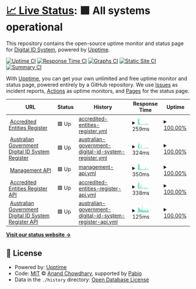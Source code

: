 # [📈 Live Status](https://status.digitalidsystem.gov.au): <!--live status--> **🟩 All systems operational**

This repository contains the open-source uptime monitor and status page for [Digital ID System](https://digitalidsystem.gov.au/), powered by [Upptime](https://github.com/upptime/upptime).

[![Uptime CI](https://github.com/DigitalIDSystem/regulator-status/workflows/Uptime%20CI/badge.svg)](https://github.com/DigitalIDSystem/regulator-status/actions?query=workflow%3A%22Uptime+CI%22)
[![Response Time CI](https://github.com/DigitalIDSystem/regulator-status/workflows/Response%20Time%20CI/badge.svg)](https://github.com/DigitalIDSystem/regulator-status/actions?query=workflow%3A%22Response+Time+CI%22)
[![Graphs CI](https://github.com/DigitalIDSystem/regulator-status/workflows/Graphs%20CI/badge.svg)](https://github.com/DigitalIDSystem/regulator-status/actions?query=workflow%3A%22Graphs+CI%22)
[![Static Site CI](https://github.com/DigitalIDSystem/regulator-status/workflows/Static%20Site%20CI/badge.svg)](https://github.com/DigitalIDSystem/regulator-status/actions?query=workflow%3A%22Static+Site+CI%22)
[![Summary CI](https://github.com/DigitalIDSystem/regulator-status/workflows/Summary%20CI/badge.svg)](https://github.com/DigitalIDSystem/regulator-status/actions?query=workflow%3A%22Summary+CI%22)

With [Upptime](https://upptime.js.org), you can get your own unlimited and free uptime monitor and status page, powered entirely by a GitHub repository. We use [Issues](https://github.com/DigitalIDSystem/regulator-status/issues) as incident reports, [Actions](https://github.com/DigitalIDSystem/regulator-status/actions) as uptime monitors, and [Pages](https://status.digitalidsystem.gov.au) for the status page.

<!--start: status pages-->
<!-- This summary is generated by Upptime (https://github.com/upptime/upptime) -->
<!-- Do not edit this manually, your changes will be overwritten -->
<!-- prettier-ignore -->
| URL | Status | History | Response Time | Uptime |
| --- | ------ | ------- | ------------- | ------ |
| <img alt="" src="https://icons.duckduckgo.com/ip3/accreditation.register.digitalidsystem.gov.au.ico" height="13"> [Accredited Entities Register](https://accreditation.register.digitalidsystem.gov.au/) | 🟩 Up | [accredited-entities-register.yml](https://github.com/DigitalIDSystem/regulator-status/commits/HEAD/history/accredited-entities-register.yml) | <details><summary><img alt="Response time graph" src="./graphs/accredited-entities-register/response-time-week.png" height="20"> 259ms</summary><br><a href="https://status.digitalidsystem.gov.au/history/accredited-entities-register"><img alt="Response time 903" src="https://img.shields.io/endpoint?url=https%3A%2F%2Fraw.githubusercontent.com%2FDigitalIDSystem%2Fregulator-status%2FHEAD%2Fapi%2Faccredited-entities-register%2Fresponse-time.json"></a><br><a href="https://status.digitalidsystem.gov.au/history/accredited-entities-register"><img alt="24-hour response time 100" src="https://img.shields.io/endpoint?url=https%3A%2F%2Fraw.githubusercontent.com%2FDigitalIDSystem%2Fregulator-status%2FHEAD%2Fapi%2Faccredited-entities-register%2Fresponse-time-day.json"></a><br><a href="https://status.digitalidsystem.gov.au/history/accredited-entities-register"><img alt="7-day response time 259" src="https://img.shields.io/endpoint?url=https%3A%2F%2Fraw.githubusercontent.com%2FDigitalIDSystem%2Fregulator-status%2FHEAD%2Fapi%2Faccredited-entities-register%2Fresponse-time-week.json"></a><br><a href="https://status.digitalidsystem.gov.au/history/accredited-entities-register"><img alt="30-day response time 589" src="https://img.shields.io/endpoint?url=https%3A%2F%2Fraw.githubusercontent.com%2FDigitalIDSystem%2Fregulator-status%2FHEAD%2Fapi%2Faccredited-entities-register%2Fresponse-time-month.json"></a><br><a href="https://status.digitalidsystem.gov.au/history/accredited-entities-register"><img alt="1-year response time 903" src="https://img.shields.io/endpoint?url=https%3A%2F%2Fraw.githubusercontent.com%2FDigitalIDSystem%2Fregulator-status%2FHEAD%2Fapi%2Faccredited-entities-register%2Fresponse-time-year.json"></a></details> | <details><summary><a href="https://status.digitalidsystem.gov.au/history/accredited-entities-register">100.00%</a></summary><a href="https://status.digitalidsystem.gov.au/history/accredited-entities-register"><img alt="All-time uptime 100.00%" src="https://img.shields.io/endpoint?url=https%3A%2F%2Fraw.githubusercontent.com%2FDigitalIDSystem%2Fregulator-status%2FHEAD%2Fapi%2Faccredited-entities-register%2Fuptime.json"></a><br><a href="https://status.digitalidsystem.gov.au/history/accredited-entities-register"><img alt="24-hour uptime 100.00%" src="https://img.shields.io/endpoint?url=https%3A%2F%2Fraw.githubusercontent.com%2FDigitalIDSystem%2Fregulator-status%2FHEAD%2Fapi%2Faccredited-entities-register%2Fuptime-day.json"></a><br><a href="https://status.digitalidsystem.gov.au/history/accredited-entities-register"><img alt="7-day uptime 100.00%" src="https://img.shields.io/endpoint?url=https%3A%2F%2Fraw.githubusercontent.com%2FDigitalIDSystem%2Fregulator-status%2FHEAD%2Fapi%2Faccredited-entities-register%2Fuptime-week.json"></a><br><a href="https://status.digitalidsystem.gov.au/history/accredited-entities-register"><img alt="30-day uptime 100.00%" src="https://img.shields.io/endpoint?url=https%3A%2F%2Fraw.githubusercontent.com%2FDigitalIDSystem%2Fregulator-status%2FHEAD%2Fapi%2Faccredited-entities-register%2Fuptime-month.json"></a><br><a href="https://status.digitalidsystem.gov.au/history/accredited-entities-register"><img alt="1-year uptime 100.00%" src="https://img.shields.io/endpoint?url=https%3A%2F%2Fraw.githubusercontent.com%2FDigitalIDSystem%2Fregulator-status%2FHEAD%2Fapi%2Faccredited-entities-register%2Fuptime-year.json"></a></details>
| <img alt="" src="https://icons.duckduckgo.com/ip3/agdis.register.digitalidsystem.gov.au.ico" height="13"> [Australian Government Digital ID System Register](https://agdis.register.digitalidsystem.gov.au/) | 🟩 Up | [australian-government-digital-id-system-register.yml](https://github.com/DigitalIDSystem/regulator-status/commits/HEAD/history/australian-government-digital-id-system-register.yml) | <details><summary><img alt="Response time graph" src="./graphs/australian-government-digital-id-system-register/response-time-week.png" height="20"> 324ms</summary><br><a href="https://status.digitalidsystem.gov.au/history/australian-government-digital-id-system-register"><img alt="Response time 933" src="https://img.shields.io/endpoint?url=https%3A%2F%2Fraw.githubusercontent.com%2FDigitalIDSystem%2Fregulator-status%2FHEAD%2Fapi%2Faustralian-government-digital-id-system-register%2Fresponse-time.json"></a><br><a href="https://status.digitalidsystem.gov.au/history/australian-government-digital-id-system-register"><img alt="24-hour response time 111" src="https://img.shields.io/endpoint?url=https%3A%2F%2Fraw.githubusercontent.com%2FDigitalIDSystem%2Fregulator-status%2FHEAD%2Fapi%2Faustralian-government-digital-id-system-register%2Fresponse-time-day.json"></a><br><a href="https://status.digitalidsystem.gov.au/history/australian-government-digital-id-system-register"><img alt="7-day response time 324" src="https://img.shields.io/endpoint?url=https%3A%2F%2Fraw.githubusercontent.com%2FDigitalIDSystem%2Fregulator-status%2FHEAD%2Fapi%2Faustralian-government-digital-id-system-register%2Fresponse-time-week.json"></a><br><a href="https://status.digitalidsystem.gov.au/history/australian-government-digital-id-system-register"><img alt="30-day response time 625" src="https://img.shields.io/endpoint?url=https%3A%2F%2Fraw.githubusercontent.com%2FDigitalIDSystem%2Fregulator-status%2FHEAD%2Fapi%2Faustralian-government-digital-id-system-register%2Fresponse-time-month.json"></a><br><a href="https://status.digitalidsystem.gov.au/history/australian-government-digital-id-system-register"><img alt="1-year response time 933" src="https://img.shields.io/endpoint?url=https%3A%2F%2Fraw.githubusercontent.com%2FDigitalIDSystem%2Fregulator-status%2FHEAD%2Fapi%2Faustralian-government-digital-id-system-register%2Fresponse-time-year.json"></a></details> | <details><summary><a href="https://status.digitalidsystem.gov.au/history/australian-government-digital-id-system-register">100.00%</a></summary><a href="https://status.digitalidsystem.gov.au/history/australian-government-digital-id-system-register"><img alt="All-time uptime 100.00%" src="https://img.shields.io/endpoint?url=https%3A%2F%2Fraw.githubusercontent.com%2FDigitalIDSystem%2Fregulator-status%2FHEAD%2Fapi%2Faustralian-government-digital-id-system-register%2Fuptime.json"></a><br><a href="https://status.digitalidsystem.gov.au/history/australian-government-digital-id-system-register"><img alt="24-hour uptime 100.00%" src="https://img.shields.io/endpoint?url=https%3A%2F%2Fraw.githubusercontent.com%2FDigitalIDSystem%2Fregulator-status%2FHEAD%2Fapi%2Faustralian-government-digital-id-system-register%2Fuptime-day.json"></a><br><a href="https://status.digitalidsystem.gov.au/history/australian-government-digital-id-system-register"><img alt="7-day uptime 100.00%" src="https://img.shields.io/endpoint?url=https%3A%2F%2Fraw.githubusercontent.com%2FDigitalIDSystem%2Fregulator-status%2FHEAD%2Fapi%2Faustralian-government-digital-id-system-register%2Fuptime-week.json"></a><br><a href="https://status.digitalidsystem.gov.au/history/australian-government-digital-id-system-register"><img alt="30-day uptime 100.00%" src="https://img.shields.io/endpoint?url=https%3A%2F%2Fraw.githubusercontent.com%2FDigitalIDSystem%2Fregulator-status%2FHEAD%2Fapi%2Faustralian-government-digital-id-system-register%2Fuptime-month.json"></a><br><a href="https://status.digitalidsystem.gov.au/history/australian-government-digital-id-system-register"><img alt="1-year uptime 100.00%" src="https://img.shields.io/endpoint?url=https%3A%2F%2Fraw.githubusercontent.com%2FDigitalIDSystem%2Fregulator-status%2FHEAD%2Fapi%2Faustralian-government-digital-id-system-register%2Fuptime-year.json"></a></details>
| <img alt="" src="https://icons.duckduckgo.com/ip3/manage.api.digitalidsystem.gov.au.ico" height="13"> [Management API](https://manage.api.digitalidsystem.gov.au/v1/health) | 🟩 Up | [management-api.yml](https://github.com/DigitalIDSystem/regulator-status/commits/HEAD/history/management-api.yml) | <details><summary><img alt="Response time graph" src="./graphs/management-api/response-time-week.png" height="20"> 350ms</summary><br><a href="https://status.digitalidsystem.gov.au/history/management-api"><img alt="Response time 1253" src="https://img.shields.io/endpoint?url=https%3A%2F%2Fraw.githubusercontent.com%2FDigitalIDSystem%2Fregulator-status%2FHEAD%2Fapi%2Fmanagement-api%2Fresponse-time.json"></a><br><a href="https://status.digitalidsystem.gov.au/history/management-api"><img alt="24-hour response time 149" src="https://img.shields.io/endpoint?url=https%3A%2F%2Fraw.githubusercontent.com%2FDigitalIDSystem%2Fregulator-status%2FHEAD%2Fapi%2Fmanagement-api%2Fresponse-time-day.json"></a><br><a href="https://status.digitalidsystem.gov.au/history/management-api"><img alt="7-day response time 350" src="https://img.shields.io/endpoint?url=https%3A%2F%2Fraw.githubusercontent.com%2FDigitalIDSystem%2Fregulator-status%2FHEAD%2Fapi%2Fmanagement-api%2Fresponse-time-week.json"></a><br><a href="https://status.digitalidsystem.gov.au/history/management-api"><img alt="30-day response time 735" src="https://img.shields.io/endpoint?url=https%3A%2F%2Fraw.githubusercontent.com%2FDigitalIDSystem%2Fregulator-status%2FHEAD%2Fapi%2Fmanagement-api%2Fresponse-time-month.json"></a><br><a href="https://status.digitalidsystem.gov.au/history/management-api"><img alt="1-year response time 1253" src="https://img.shields.io/endpoint?url=https%3A%2F%2Fraw.githubusercontent.com%2FDigitalIDSystem%2Fregulator-status%2FHEAD%2Fapi%2Fmanagement-api%2Fresponse-time-year.json"></a></details> | <details><summary><a href="https://status.digitalidsystem.gov.au/history/management-api">100.00%</a></summary><a href="https://status.digitalidsystem.gov.au/history/management-api"><img alt="All-time uptime 100.00%" src="https://img.shields.io/endpoint?url=https%3A%2F%2Fraw.githubusercontent.com%2FDigitalIDSystem%2Fregulator-status%2FHEAD%2Fapi%2Fmanagement-api%2Fuptime.json"></a><br><a href="https://status.digitalidsystem.gov.au/history/management-api"><img alt="24-hour uptime 100.00%" src="https://img.shields.io/endpoint?url=https%3A%2F%2Fraw.githubusercontent.com%2FDigitalIDSystem%2Fregulator-status%2FHEAD%2Fapi%2Fmanagement-api%2Fuptime-day.json"></a><br><a href="https://status.digitalidsystem.gov.au/history/management-api"><img alt="7-day uptime 100.00%" src="https://img.shields.io/endpoint?url=https%3A%2F%2Fraw.githubusercontent.com%2FDigitalIDSystem%2Fregulator-status%2FHEAD%2Fapi%2Fmanagement-api%2Fuptime-week.json"></a><br><a href="https://status.digitalidsystem.gov.au/history/management-api"><img alt="30-day uptime 100.00%" src="https://img.shields.io/endpoint?url=https%3A%2F%2Fraw.githubusercontent.com%2FDigitalIDSystem%2Fregulator-status%2FHEAD%2Fapi%2Fmanagement-api%2Fuptime-month.json"></a><br><a href="https://status.digitalidsystem.gov.au/history/management-api"><img alt="1-year uptime 100.00%" src="https://img.shields.io/endpoint?url=https%3A%2F%2Fraw.githubusercontent.com%2FDigitalIDSystem%2Fregulator-status%2FHEAD%2Fapi%2Fmanagement-api%2Fuptime-year.json"></a></details>
| <img alt="" src="https://icons.duckduckgo.com/ip3/register.api.digitalidsystem.gov.au.ico" height="13"> [Accredited Entities Register API](https://register.api.digitalidsystem.gov.au/accredited-entities/v1/health) | 🟩 Up | [accredited-entities-register-api.yml](https://github.com/DigitalIDSystem/regulator-status/commits/HEAD/history/accredited-entities-register-api.yml) | <details><summary><img alt="Response time graph" src="./graphs/accredited-entities-register-api/response-time-week.png" height="20"> 338ms</summary><br><a href="https://status.digitalidsystem.gov.au/history/accredited-entities-register-api"><img alt="Response time 1223" src="https://img.shields.io/endpoint?url=https%3A%2F%2Fraw.githubusercontent.com%2FDigitalIDSystem%2Fregulator-status%2FHEAD%2Fapi%2Faccredited-entities-register-api%2Fresponse-time.json"></a><br><a href="https://status.digitalidsystem.gov.au/history/accredited-entities-register-api"><img alt="24-hour response time 135" src="https://img.shields.io/endpoint?url=https%3A%2F%2Fraw.githubusercontent.com%2FDigitalIDSystem%2Fregulator-status%2FHEAD%2Fapi%2Faccredited-entities-register-api%2Fresponse-time-day.json"></a><br><a href="https://status.digitalidsystem.gov.au/history/accredited-entities-register-api"><img alt="7-day response time 338" src="https://img.shields.io/endpoint?url=https%3A%2F%2Fraw.githubusercontent.com%2FDigitalIDSystem%2Fregulator-status%2FHEAD%2Fapi%2Faccredited-entities-register-api%2Fresponse-time-week.json"></a><br><a href="https://status.digitalidsystem.gov.au/history/accredited-entities-register-api"><img alt="30-day response time 683" src="https://img.shields.io/endpoint?url=https%3A%2F%2Fraw.githubusercontent.com%2FDigitalIDSystem%2Fregulator-status%2FHEAD%2Fapi%2Faccredited-entities-register-api%2Fresponse-time-month.json"></a><br><a href="https://status.digitalidsystem.gov.au/history/accredited-entities-register-api"><img alt="1-year response time 1223" src="https://img.shields.io/endpoint?url=https%3A%2F%2Fraw.githubusercontent.com%2FDigitalIDSystem%2Fregulator-status%2FHEAD%2Fapi%2Faccredited-entities-register-api%2Fresponse-time-year.json"></a></details> | <details><summary><a href="https://status.digitalidsystem.gov.au/history/accredited-entities-register-api">100.00%</a></summary><a href="https://status.digitalidsystem.gov.au/history/accredited-entities-register-api"><img alt="All-time uptime 100.00%" src="https://img.shields.io/endpoint?url=https%3A%2F%2Fraw.githubusercontent.com%2FDigitalIDSystem%2Fregulator-status%2FHEAD%2Fapi%2Faccredited-entities-register-api%2Fuptime.json"></a><br><a href="https://status.digitalidsystem.gov.au/history/accredited-entities-register-api"><img alt="24-hour uptime 100.00%" src="https://img.shields.io/endpoint?url=https%3A%2F%2Fraw.githubusercontent.com%2FDigitalIDSystem%2Fregulator-status%2FHEAD%2Fapi%2Faccredited-entities-register-api%2Fuptime-day.json"></a><br><a href="https://status.digitalidsystem.gov.au/history/accredited-entities-register-api"><img alt="7-day uptime 100.00%" src="https://img.shields.io/endpoint?url=https%3A%2F%2Fraw.githubusercontent.com%2FDigitalIDSystem%2Fregulator-status%2FHEAD%2Fapi%2Faccredited-entities-register-api%2Fuptime-week.json"></a><br><a href="https://status.digitalidsystem.gov.au/history/accredited-entities-register-api"><img alt="30-day uptime 100.00%" src="https://img.shields.io/endpoint?url=https%3A%2F%2Fraw.githubusercontent.com%2FDigitalIDSystem%2Fregulator-status%2FHEAD%2Fapi%2Faccredited-entities-register-api%2Fuptime-month.json"></a><br><a href="https://status.digitalidsystem.gov.au/history/accredited-entities-register-api"><img alt="1-year uptime 100.00%" src="https://img.shields.io/endpoint?url=https%3A%2F%2Fraw.githubusercontent.com%2FDigitalIDSystem%2Fregulator-status%2FHEAD%2Fapi%2Faccredited-entities-register-api%2Fuptime-year.json"></a></details>
| <img alt="" src="https://icons.duckduckgo.com/ip3/register.api.digitalidsystem.gov.au.ico" height="13"> [Australian Government Digital ID System Register API](https://register.api.digitalidsystem.gov.au/agdis/v1/health) | 🟩 Up | [australian-government-digital-id-system-register-api.yml](https://github.com/DigitalIDSystem/regulator-status/commits/HEAD/history/australian-government-digital-id-system-register-api.yml) | <details><summary><img alt="Response time graph" src="./graphs/australian-government-digital-id-system-register-api/response-time-week.png" height="20"> 125ms</summary><br><a href="https://status.digitalidsystem.gov.au/history/australian-government-digital-id-system-register-api"><img alt="Response time 296" src="https://img.shields.io/endpoint?url=https%3A%2F%2Fraw.githubusercontent.com%2FDigitalIDSystem%2Fregulator-status%2FHEAD%2Fapi%2Faustralian-government-digital-id-system-register-api%2Fresponse-time.json"></a><br><a href="https://status.digitalidsystem.gov.au/history/australian-government-digital-id-system-register-api"><img alt="24-hour response time 94" src="https://img.shields.io/endpoint?url=https%3A%2F%2Fraw.githubusercontent.com%2FDigitalIDSystem%2Fregulator-status%2FHEAD%2Fapi%2Faustralian-government-digital-id-system-register-api%2Fresponse-time-day.json"></a><br><a href="https://status.digitalidsystem.gov.au/history/australian-government-digital-id-system-register-api"><img alt="7-day response time 125" src="https://img.shields.io/endpoint?url=https%3A%2F%2Fraw.githubusercontent.com%2FDigitalIDSystem%2Fregulator-status%2FHEAD%2Fapi%2Faustralian-government-digital-id-system-register-api%2Fresponse-time-week.json"></a><br><a href="https://status.digitalidsystem.gov.au/history/australian-government-digital-id-system-register-api"><img alt="30-day response time 154" src="https://img.shields.io/endpoint?url=https%3A%2F%2Fraw.githubusercontent.com%2FDigitalIDSystem%2Fregulator-status%2FHEAD%2Fapi%2Faustralian-government-digital-id-system-register-api%2Fresponse-time-month.json"></a><br><a href="https://status.digitalidsystem.gov.au/history/australian-government-digital-id-system-register-api"><img alt="1-year response time 296" src="https://img.shields.io/endpoint?url=https%3A%2F%2Fraw.githubusercontent.com%2FDigitalIDSystem%2Fregulator-status%2FHEAD%2Fapi%2Faustralian-government-digital-id-system-register-api%2Fresponse-time-year.json"></a></details> | <details><summary><a href="https://status.digitalidsystem.gov.au/history/australian-government-digital-id-system-register-api">100.00%</a></summary><a href="https://status.digitalidsystem.gov.au/history/australian-government-digital-id-system-register-api"><img alt="All-time uptime 100.00%" src="https://img.shields.io/endpoint?url=https%3A%2F%2Fraw.githubusercontent.com%2FDigitalIDSystem%2Fregulator-status%2FHEAD%2Fapi%2Faustralian-government-digital-id-system-register-api%2Fuptime.json"></a><br><a href="https://status.digitalidsystem.gov.au/history/australian-government-digital-id-system-register-api"><img alt="24-hour uptime 100.00%" src="https://img.shields.io/endpoint?url=https%3A%2F%2Fraw.githubusercontent.com%2FDigitalIDSystem%2Fregulator-status%2FHEAD%2Fapi%2Faustralian-government-digital-id-system-register-api%2Fuptime-day.json"></a><br><a href="https://status.digitalidsystem.gov.au/history/australian-government-digital-id-system-register-api"><img alt="7-day uptime 100.00%" src="https://img.shields.io/endpoint?url=https%3A%2F%2Fraw.githubusercontent.com%2FDigitalIDSystem%2Fregulator-status%2FHEAD%2Fapi%2Faustralian-government-digital-id-system-register-api%2Fuptime-week.json"></a><br><a href="https://status.digitalidsystem.gov.au/history/australian-government-digital-id-system-register-api"><img alt="30-day uptime 100.00%" src="https://img.shields.io/endpoint?url=https%3A%2F%2Fraw.githubusercontent.com%2FDigitalIDSystem%2Fregulator-status%2FHEAD%2Fapi%2Faustralian-government-digital-id-system-register-api%2Fuptime-month.json"></a><br><a href="https://status.digitalidsystem.gov.au/history/australian-government-digital-id-system-register-api"><img alt="1-year uptime 100.00%" src="https://img.shields.io/endpoint?url=https%3A%2F%2Fraw.githubusercontent.com%2FDigitalIDSystem%2Fregulator-status%2FHEAD%2Fapi%2Faustralian-government-digital-id-system-register-api%2Fuptime-year.json"></a></details>

<!--end: status pages-->

[**Visit our status website →**](https://status.digitalidsystem.gov.au)

## 📄 License

- Powered by: [Upptime](https://github.com/upptime/upptime)
- Code: [MIT](./LICENSE) © [Anand Chowdhary](https://anandchowdhary.com), supported by [Pabio](https://pabio.com)
- Data in the `./history` directory: [Open Database License](https://opendatacommons.org/licenses/odbl/1-0/)
